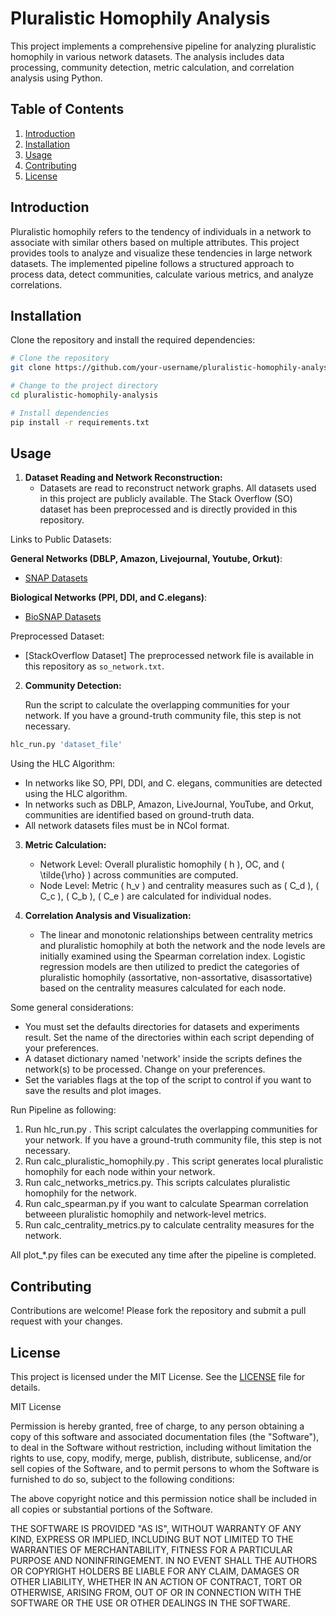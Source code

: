 # Pluralistic Homophily Analysis

This project implements a comprehensive pipeline for analyzing pluralistic homophily in various network datasets. The analysis includes data processing, community detection, metric calculation, and correlation analysis using Python.

## Table of Contents

1. [Introduction](#introduction)
2. [Installation](#installation)
3. [Usage](#usage)
4. [Contributing](#contributing)
5. [License](#license)

## Introduction

Pluralistic homophily refers to the tendency of individuals in a network to associate with similar others based on multiple attributes. This project provides tools to analyze and visualize these tendencies in large network datasets. The implemented pipeline follows a structured approach to process data, detect communities, calculate various metrics, and analyze correlations.

## Installation

Clone the repository and install the required dependencies:

```bash
# Clone the repository
git clone https://github.com/your-username/pluralistic-homophily-analysis.git

# Change to the project directory
cd pluralistic-homophily-analysis

# Install dependencies
pip install -r requirements.txt
```

## Usage

1. **Dataset Reading and Network Reconstruction:**
   - Datasets are read to reconstruct network graphs. All datasets used in this project are publicly available. The Stack Overflow (SO) dataset has been preprocessed and is directly provided in this repository.

Links to Public Datasets:

**General Networks (DBLP, Amazon, Livejournal, Youtube, Orkut)**: 
   - [SNAP Datasets](https://snap.stanford.edu/data/)

**Biological Networks (PPI, DDI, and C.elegans)**:
   - [BioSNAP Datasets](https://snap.stanford.edu/biodata/index.html)

Preprocessed Dataset:

   - [StackOverflow Dataset] The preprocessed network file is available in this repository as `so_network.txt`.

2. **Community Detection:**

   Run the script to calculate the overlapping communities for your network. If you have a ground-truth community file, this step is not necessary.

```bash
hlc_run.py 'dataset_file'
```

   Using the HLC Algorithm:

   - In networks like SO, PPI, DDI, and C. elegans, communities are detected using the HLC algorithm.
   - In networks such as DBLP, Amazon, LiveJournal, YouTube, and Orkut, communities are identified based on ground-truth data.
   - All network datasets files must be in NCol format.

3. **Metric Calculation:**
   - Network Level: Overall pluralistic homophily \( h \), OC, and \( \tilde{\rho} \) across communities are computed.
   - Node Level: Metric \( h_v \) and centrality measures such as \( C_d \),  \( C_c \),  \( C_b \), \( C_e \) are calculated for individual nodes.

4. **Correlation Analysis and Visualization:**
   - The linear and monotonic relationships between centrality metrics and pluralistic homophily at both the network and the node levels are initially examined using the Spearman correlation index. Logistic regression models are then utilized to predict the categories of pluralistic homophily (assortative, non-assortative, disassortative) based on the centrality measures calculated for each node.

Some general considerations:

- You must set the defaults directories for datasets and experiments result. Set the name of the directories within each script depending of your preferences.
- A dataset dictionary named 'network' inside the scripts defines the network(s) to be processed. Change on your preferences.
- Set the variables flags at the top of the script to control if you want to save the results and plot images.

Run Pipeline as following:
1. Run hlc_run.py . This script calculates the overlapping communities for your network. If you have a ground-truth community file, this step is not necessary.
2. Run calc_pluralistic_homophily.py . This script generates local pluralistic homophily for each node within your network.
3. Run calc_networks_metrics.py. This scripts calculates pluralistic homophily for the network.
4. Run calc_spearman.py if you want to calculate Spearman correlation betweeen pluralistic homophily and network-level metrics.
5. Run calc_centrality_metrics.py to calculate centrality measures for the network.

All plot_*.py files can be executed any time after the pipeline is completed.

##  Contributing

Contributions are welcome! Please fork the repository and submit a pull request with your changes.

## License

This project is licensed under the MIT License. See the [LICENSE](LICENSE) file for details.

MIT License

Permission is hereby granted, free of charge, to any person obtaining a copy of this software and associated documentation files (the "Software"), to deal in the Software without restriction, including without limitation the rights to use, copy, modify, merge, publish, distribute, sublicense, and/or sell copies of the Software, and to permit persons to whom the Software is furnished to do so, subject to the following conditions:

The above copyright notice and this permission notice shall be included in all copies or substantial portions of the Software.

THE SOFTWARE IS PROVIDED "AS IS", WITHOUT WARRANTY OF ANY KIND, EXPRESS OR IMPLIED, INCLUDING BUT NOT LIMITED TO THE WARRANTIES OF MERCHANTABILITY, FITNESS FOR A PARTICULAR PURPOSE AND NONINFRINGEMENT. IN NO EVENT SHALL THE AUTHORS OR COPYRIGHT HOLDERS BE LIABLE FOR ANY CLAIM, DAMAGES OR OTHER LIABILITY, WHETHER IN AN ACTION OF CONTRACT, TORT OR OTHERWISE, ARISING FROM, OUT OF OR IN CONNECTION WITH THE SOFTWARE OR THE USE OR OTHER DEALINGS IN THE SOFTWARE.

